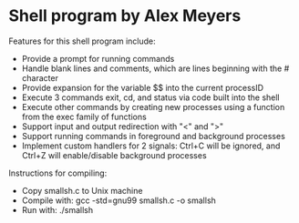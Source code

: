 # Shell program by Alex Meyers

Features for this shell program include: 
- Provide a prompt for running commands
- Handle blank lines and comments, which are lines beginning with the # character
- Provide expansion for the variable $$ into the current processID
- Execute 3 commands exit, cd, and status via code built into the shell
- Execute other commands by creating new processes using a function from the exec family of functions
- Support input and output redirection with "<" and ">"
- Support running commands in foreground and background processes
- Implement custom handlers for 2 signals: Ctrl+C will be ignored, and Ctrl+Z will enable/disable background processes

Instructions for compiling:

- Copy smallsh.c to Unix machine
- Compile with:  gcc -std=gnu99 smallsh.c -o smallsh
- Run with: ./smallsh
